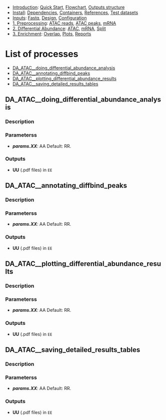 

* [Introduction](/README.md): [Quick Start](/docs/1_Intro/Quick_start.md), [Flowchart](/docs/1_Intro/Flowchart.md), [Outputs structure](/docs/1_Intro/Outputs_structure.md)
* [Install](/docs/2_Install/2_Install.md): [Dependencies](/docs/2_Install/Dependencies.md), [Containers](/docs/2_Install/Containers.md), [References](/docs/2_Install/References.md), [Test datasets](/docs/2_Install/Test_datasets.md)
* [Inputs](/docs/3_Inputs/3_Inputs.md): [Fastq](/docs/3_Inputs/Fastq.md), [Design](/docs/3_Inputs/Design.md), [Configuration](/docs/3_Inputs/Configuration.md)
* [1. Preprocessing](/docs/4_Prepro/4_Prepro.md): [ATAC reads](/docs/4_Prepro/ATAC_reads.md), [ATAC peaks](/docs/4_Prepro/ATAC_peaks.md), [mRNA](/docs/4_Prepro/mRNA.md)
* [2. Differential Abundance](/docs/5_DA/5_DA.md): [ATAC](/docs/5_DA/DA_ATAC.md), [mRNA](/docs/5_DA/DA_mRNA.md), [Split](/docs/5_DA/Split.md)
* [3. Enrichment](/docs/6_Enrich/6_Enrich.md): [Overlap](/docs/6_Enrich/Overlap.md), [Plots](/docs/6_Enrich/Plots.md), [Reports](/docs/6_Enrich/Reports.md)

[](END_OF_MENU)


# List of processes

  - [DA_ATAC__doing_differential_abundance_analysis](#DA_ATAC__doing_differential_abundance_analysis)
  - [DA_ATAC__annotating_diffbind_peaks](#DA_ATAC__annotating_diffbind_peaks)
  - [DA_ATAC__plotting_differential_abundance_results](#DA_ATAC__plotting_differential_abundance_results)
  - [DA_ATAC__saving_detailed_results_tables](#DA_ATAC__saving_detailed_results_tables)


## DA_ATAC__doing_differential_abundance_analysis

### Description

### Parameterss
- **_params.XX_**: AA Default: RR.

### Outputs
- **UU** (.pdf files) in `EE`


## DA_ATAC__annotating_diffbind_peaks

### Description

### Parameterss
- **_params.XX_**: AA Default: RR.

### Outputs
- **UU** (.pdf files) in `EE`


## DA_ATAC__plotting_differential_abundance_results

### Description

### Parameterss
- **_params.XX_**: AA Default: RR.

### Outputs
- **UU** (.pdf files) in `EE`


## DA_ATAC__saving_detailed_results_tables

### Description

### Parameterss
- **_params.XX_**: AA Default: RR.

### Outputs
- **UU** (.pdf files) in `EE`


